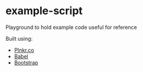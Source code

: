 # example-script
Playground to hold example code useful for reference

Built using:
<ul><li>
      <a href="https://plnkr.co/edit/ugL1QmADNKJMLMsUwK5g?p=preview">Plnkr.co</a>
    </li>
    <li>
      <a href="https://babeljs.io/repl#?            babili=false&browsers=&build=&builtIns=false&spec=false&loose=false&code_lz=PTAEGEHsBMFNQOaVgZ1AC1gJ1gKAMYA2AhimvpAHYAuWkhh2oA3rqKBZSrQK77WQsACgCULNu1DV0ASxQA6FOkgB3AGYys3UAF5Qa4oRSwA3BIC-EgEY9qAykRn4A1qPGSQoQ9mpCARDZ2VByETs6w0ACEfiJmktJyisrqmto6kQkKSqoaWtRxoJaWBFTaxAAO5TrElAg8JFjyALYw9bD-FeV-ADQA2gC6saAgNXUNoLid8py09IzCfjN0DNg9HFSzK1ixQA&debug=false&forceAllTransforms=false&shippedProposals=false&circleciRepo=&evaluate=false&fileSize=false&timeTravel=false&sourceType=module&lineWrap=true&presets=es2015%2Creact%2Cstage-2&prettier=false&targets=&version=7.3.4">Babel</a>
  </li>
  <li>
    <a href="https://getbootstrap.com/docs/4.3/getting-started/introduction/">Bootstrap</a>
  </li></ul>
